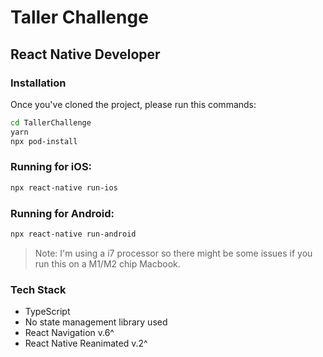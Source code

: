 # Taller Challenge

## React Native Developer

### Installation

Once you've cloned the project, please run this commands: 

```sh
cd TallerChallenge
yarn
npx pod-install
```

### Running for iOS:

```sh
npx react-native run-ios
```

### Running for Android:

```sh
npx react-native run-android
```

>Note: I'm using a i7 processor so there might be
>some issues if you run this on a M1/M2 chip Macbook.

### Tech Stack

- TypeScript
- No state management library used
- React Navigation v.6^
- React Native Reanimated v.2^